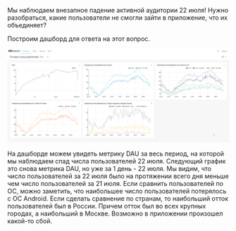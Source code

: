 Мы наблюдаем внезапное падение активной аудитории 22 июля! Нужно разобраться, какие пользователи не смогли зайти в приложение, что их объединяет?  

Построим дашборд для ответа на этот вопрос.

![dashboard](loss_users.gif)

На дашборде можем увидеть метрику DAU за весь период, на которой мы наблюдаем спад числа пользователей 22 июля. Следующий график это снова метрика DAU, но уже за 1 день - 22 июля. Мы видим, что число пользователей за 22 июля было на протяжении всего дня меньше чем число пользователей за 21 июля. Если сравнить пользователей по ОС, можно заметить, что наибольшее число пользователей потерялось с ОС Android. Если сделать сравнение по странам, то наибольший отток пользователей был в России. Причем отток был во всех крупных городах, а наибольший в Москве. Возможно в приложении произошел какой-то сбой.
